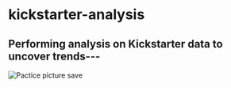 # kickstarter-analysis
## Performing analysis on Kickstarter data to uncover trends---
![Pactice picture save](Pactice_picture_save.png)
